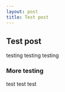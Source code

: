 ```yaml
---
layout: post
title: Test post
---
```


## Test post

testing testing testing

### More testing
test
test
test
